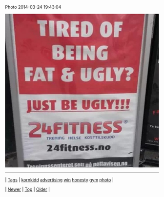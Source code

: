 <!--
title: Photo 2014-03-24 19
date: 2020-06-28T15:27:00.275Z
tags: kornkidd, advertising, win, honesty, gym, photo
-->


Photo 2014-03-24 19:43:04

![](80599421229-0.jpg)

<!--BOTTOM-POST-NAVIGATION-->
---

| [Tags](tags.md) | [kornkidd](tag-kornkidd.md) [advertising](tag-advertising.md) [win](tag-win.md) [honesty](tag-honesty.md) [gym](tag-gym.md) [photo](tag-photo.md) |

| [Newer](80582085020.md) | [Top](index.md) | [Older](80669515789.md) |